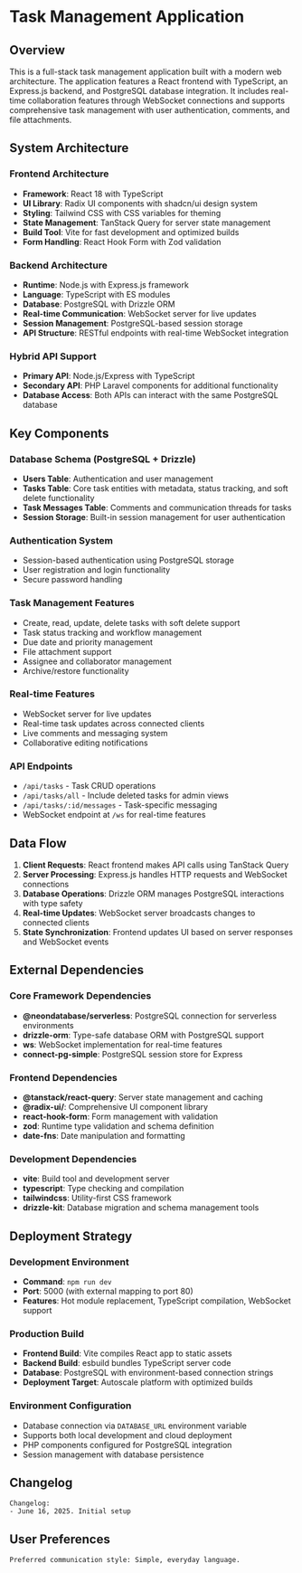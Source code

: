 # Task Management Application

## Overview

This is a full-stack task management application built with a modern web architecture. The application features a React frontend with TypeScript, an Express.js backend, and PostgreSQL database integration. It includes real-time collaboration features through WebSocket connections and supports comprehensive task management with user authentication, comments, and file attachments.

## System Architecture

### Frontend Architecture
- **Framework**: React 18 with TypeScript
- **UI Library**: Radix UI components with shadcn/ui design system
- **Styling**: Tailwind CSS with CSS variables for theming
- **State Management**: TanStack Query for server state management
- **Build Tool**: Vite for fast development and optimized builds
- **Form Handling**: React Hook Form with Zod validation

### Backend Architecture
- **Runtime**: Node.js with Express.js framework
- **Language**: TypeScript with ES modules
- **Database**: PostgreSQL with Drizzle ORM
- **Real-time Communication**: WebSocket server for live updates
- **Session Management**: PostgreSQL-based session storage
- **API Structure**: RESTful endpoints with real-time WebSocket integration

### Hybrid API Support
- **Primary API**: Node.js/Express with TypeScript
- **Secondary API**: PHP Laravel components for additional functionality
- **Database Access**: Both APIs can interact with the same PostgreSQL database

## Key Components

### Database Schema (PostgreSQL + Drizzle)
- **Users Table**: Authentication and user management
- **Tasks Table**: Core task entities with metadata, status tracking, and soft delete functionality
- **Task Messages Table**: Comments and communication threads for tasks
- **Session Storage**: Built-in session management for user authentication

### Authentication System
- Session-based authentication using PostgreSQL storage
- User registration and login functionality
- Secure password handling

### Task Management Features
- Create, read, update, delete tasks with soft delete support
- Task status tracking and workflow management
- Due date and priority management
- File attachment support
- Assignee and collaborator management
- Archive/restore functionality

### Real-time Features
- WebSocket server for live updates
- Real-time task updates across connected clients
- Live comments and messaging system
- Collaborative editing notifications

### API Endpoints
- `/api/tasks` - Task CRUD operations
- `/api/tasks/all` - Include deleted tasks for admin views
- `/api/tasks/:id/messages` - Task-specific messaging
- WebSocket endpoint at `/ws` for real-time features

## Data Flow

1. **Client Requests**: React frontend makes API calls using TanStack Query
2. **Server Processing**: Express.js handles HTTP requests and WebSocket connections
3. **Database Operations**: Drizzle ORM manages PostgreSQL interactions with type safety
4. **Real-time Updates**: WebSocket server broadcasts changes to connected clients
5. **State Synchronization**: Frontend updates UI based on server responses and WebSocket events

## External Dependencies

### Core Framework Dependencies
- **@neondatabase/serverless**: PostgreSQL connection for serverless environments
- **drizzle-orm**: Type-safe database ORM with PostgreSQL support
- **ws**: WebSocket implementation for real-time features
- **connect-pg-simple**: PostgreSQL session store for Express

### Frontend Dependencies
- **@tanstack/react-query**: Server state management and caching
- **@radix-ui/**: Comprehensive UI component library
- **react-hook-form**: Form management with validation
- **zod**: Runtime type validation and schema definition
- **date-fns**: Date manipulation and formatting

### Development Dependencies
- **vite**: Build tool and development server
- **typescript**: Type checking and compilation
- **tailwindcss**: Utility-first CSS framework
- **drizzle-kit**: Database migration and schema management tools

## Deployment Strategy

### Development Environment
- **Command**: `npm run dev`
- **Port**: 5000 (with external mapping to port 80)
- **Features**: Hot module replacement, TypeScript compilation, WebSocket support

### Production Build
- **Frontend Build**: Vite compiles React app to static assets
- **Backend Build**: esbuild bundles TypeScript server code
- **Database**: PostgreSQL with environment-based connection strings
- **Deployment Target**: Autoscale platform with optimized builds

### Environment Configuration
- Database connection via `DATABASE_URL` environment variable
- Supports both local development and cloud deployment
- PHP components configured for PostgreSQL integration
- Session management with database persistence

## Changelog

```
Changelog:
- June 16, 2025. Initial setup
```

## User Preferences

```
Preferred communication style: Simple, everyday language.
```